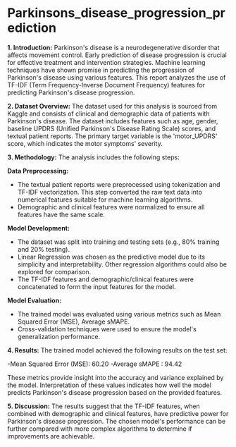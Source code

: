 # Parkinsons_disease_progression_prediction
**1. Introduction:**
Parkinson's disease is a neurodegenerative disorder that affects movement control. Early prediction of disease progression is crucial for effective treatment and intervention strategies. Machine learning techniques have shown promise in predicting the progression of Parkinson's disease using various features. This report analyzes the use of TF-IDF (Term Frequency-Inverse Document Frequency) features for predicting Parkinson's disease progression.

**2. Dataset Overview:**
The dataset used for this analysis is sourced from Kaggle and consists of clinical and demographic data of patients with Parkinson's disease. The dataset includes features such as age, gender, baseline UPDRS (Unified Parkinson's Disease Rating Scale) scores, and textual patient reports. The primary target variable is the 'motor_UPDRS' score, which indicates the motor symptoms' severity.

**3. Methodology:**
The analysis includes the following steps:

**Data Preprocessing:**
- The textual patient reports were preprocessed using tokenization and TF-IDF vectorization. This step converted the raw text data into numerical features suitable for machine learning algorithms.
- Demographic and clinical features were normalized to ensure all features have the same scale.

**Model Development:**
- The dataset was split into training and testing sets (e.g., 80% training and 20% testing).
- Linear Regression was chosen as the predictive model due to its simplicity and interpretability. Other regression algorithms could also be explored for comparison.
- The TF-IDF features and demographic/clinical features were concatenated to form the input features for the model.

**Model Evaluation:**
- The trained model was evaluated using various metrics such as Mean Squared Error (MSE), Average sMAPE.
- Cross-validation techniques were used to ensure the model's generalization performance.

**4. Results:**
The trained model achieved the following results on the test set:

-Mean Squared Error (MSE): 60.20
-Average sMAPE : 94.42


These metrics provide insight into the accuracy and variance explained by the model. Interpretation of these values indicates how well the model predicts Parkinson's disease progression based on the provided features.

**5. Discussion:**
The results suggest that the TF-IDF features, when combined with demographic and clinical features, have predictive power for Parkinson's disease progression. The chosen model's performance can be further compared with more complex algorithms to determine if improvements are achievable.
